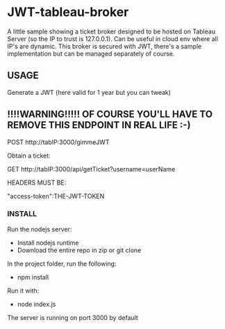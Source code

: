 
# JWT-tableau-broker

A little sample showing a ticket broker designed to be hosted on Tableau Server (so the IP to trust is 127.0.0.1).
Can be useful in cloud env where all IP's are dynamic.
This broker is secured with JWT, there's a sample implementation but can be managed separately of course.

## USAGE

Generate a JWT (here valid for 1 year but you can tweak) 
## !!!!WARNING!!!!! OF COURSE YOU'LL HAVE TO REMOVE THIS ENDPOINT IN REAL LIFE :-)

POST http://tabIP:3000/gimmeJWT


Obtain  a ticket:

GET http://tabIP:3000/api/getTicket?username=userName

HEADERS MUST BE:

"access-token":THE-JWT-TOKEN

### INSTALL
Run the nodejs server:
- Install nodejs runtime
- Download the entire repo in zip or git clone

In the project folder, run the following:
- npm install

Run it with:
- node index.js

The server is running on port 3000 by default
